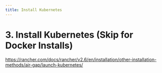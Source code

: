 ```yaml
---
title: Install Kubernetes
---
```


# 3. Install Kubernetes (Skip for Docker Installs)

https://rancher.com/docs/rancher/v2.6/en/installation/other-installation-methods/air-gap/launch-kubernetes/